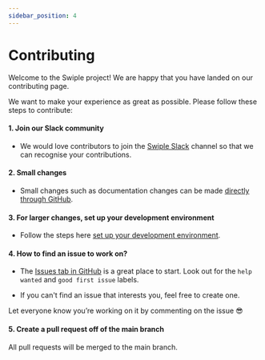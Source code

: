 ```yaml
---
sidebar_position: 4
---
```


# Contributing

Welcome to the Swiple project! We are happy that you have landed on our contributing page.

We want to make your experience as great as possible. Please follow these steps to contribute:

#### 1. Join our Slack community

* We would love contributors to join the [Swiple Slack](https://join.slack.com/t/swiple/shared_invite/zt-1cssnt7k0-51zMQENDhFiDMW2k1jA75g) channel so that we can recognise your contributions.

#### 2. Small changes

* Small changes such as documentation changes can be made [directly through GitHub](https://github.com/Swiple/swiple/blob/main/docs/docs/contributing.md).

#### 3. For larger changes, set up your development environment
* Follow the steps here [set up your development environment](./installation/start-developing).


#### 4. How to find an issue to work on?

* The [Issues tab in GitHub](https://github.com/Swiple/swiple/issues) is a great place to start. Look out for the `help wanted` and `good first issue` labels. 

* If you can't find an issue that interests you, feel free to create one.

Let everyone know you’re working on it by commenting on the issue 😎

#### 5. Create a pull request off of the main branch
All pull requests will be merged to the main branch.